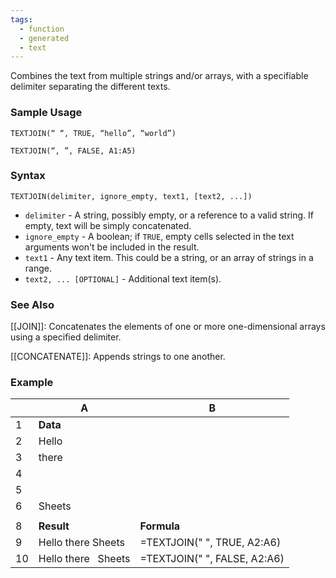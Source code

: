 ```yaml
---
tags:
  - function
  - generated
  - text
---
```


Combines the text from multiple strings and/or arrays, with a specifiable delimiter separating the different texts.

### Sample Usage

`TEXTJOIN(“ “, TRUE, “hello”, “world”)`

`TEXTJOIN(“, ”, FALSE, A1:A5)`

### Syntax

`TEXTJOIN(delimiter, ignore_empty, text1, [text2, ...])`

* `delimiter` - A string, possibly empty, or a reference to a valid string. If empty, text will be simply concatenated.
* `ignore_empty` - A boolean; if `TRUE`, empty cells selected in the text arguments won't be included in the result.
* `text1` - Any text item. This could be a string, or an array of strings in a range.
* `text2, ... [OPTIONAL]` - Additional text item(s).

### See Also

[[JOIN]]: Concatenates the elements of one or more one-dimensional arrays using a specified delimiter.

[[CONCATENATE]]: Appends strings to one another.

### Example

|  | A | B |
| --- | --- | --- |
| 1 | **Data** |  |
| 2 | Hello |  |
| 3 | there |  |
| 4 |  |  |
| 5 |  |  |
| 6 | Sheets |  |
|  |  |  |
| 8 | **Result** | **Formula** |
| 9 | Hello there Sheets | =TEXTJOIN(" ", TRUE, A2:A6) |
| 10 | Hello there   Sheets | =TEXTJOIN(" ", FALSE, A2:A6) |